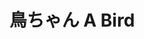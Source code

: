 ---
title: 鳥ちゃん A Bird
category: paintings
series: bird
year: 2012
image: tori.jpg
size: 
materials: oil on canvas
---